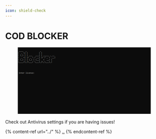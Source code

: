 ```yaml
---
icon: shield-check
---
```


# COD BLOCKER

<figure><img src="../.gitbook/assets/GTM9IzM.png" alt=""><figcaption></figcaption></figure>

Check out Antivirus settings if you are having issues!

{% content-ref url="../" %}
[..](../)
{% endcontent-ref %}

